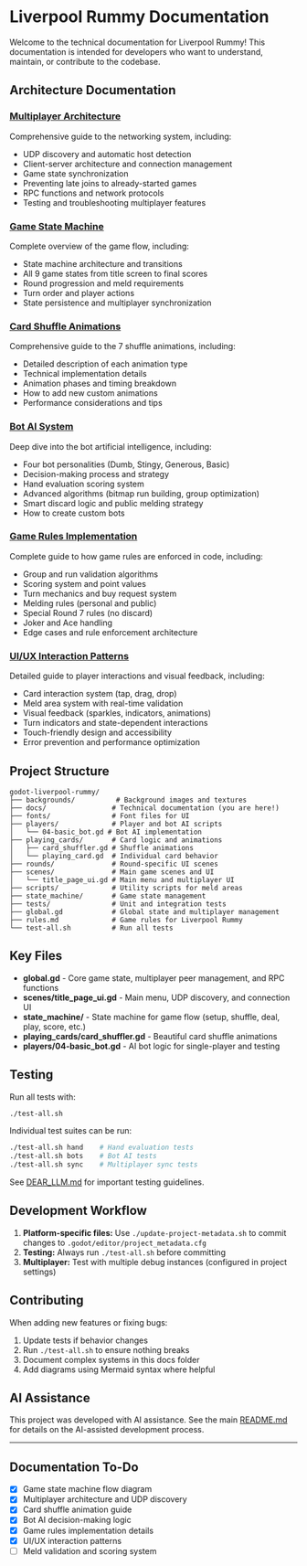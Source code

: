# Liverpool Rummy Documentation

Welcome to the technical documentation for Liverpool Rummy! This documentation is intended for developers who want to understand, maintain, or contribute to the codebase.

## Architecture Documentation

### [Multiplayer Architecture](multiplayer-architecture.md)
Comprehensive guide to the networking system, including:
- UDP discovery and automatic host detection
- Client-server architecture and connection management
- Game state synchronization
- Preventing late joins to already-started games
- RPC functions and network protocols
- Testing and troubleshooting multiplayer features

### [Game State Machine](game-state-machine.md)
Complete overview of the game flow, including:
- State machine architecture and transitions
- All 9 game states from title screen to final scores
- Round progression and meld requirements
- Turn order and player actions
- State persistence and multiplayer synchronization

### [Card Shuffle Animations](card-shuffle-animations.md)
Comprehensive guide to the 7 shuffle animations, including:
- Detailed description of each animation type
- Technical implementation details
- Animation phases and timing breakdown
- How to add new custom animations
- Performance considerations and tips

### [Bot AI System](bot-ai-system.md)
Deep dive into the bot artificial intelligence, including:
- Four bot personalities (Dumb, Stingy, Generous, Basic)
- Decision-making process and strategy
- Hand evaluation scoring system
- Advanced algorithms (bitmap run building, group optimization)
- Smart discard logic and public melding strategy
- How to create custom bots

### [Game Rules Implementation](game-rules-implementation.md)
Complete guide to how game rules are enforced in code, including:
- Group and run validation algorithms
- Scoring system and point values
- Turn mechanics and buy request system
- Melding rules (personal and public)
- Special Round 7 rules (no discard)
- Joker and Ace handling
- Edge cases and rule enforcement architecture

### [UI/UX Interaction Patterns](ui-ux-interaction-patterns.md)
Detailed guide to player interactions and visual feedback, including:
- Card interaction system (tap, drag, drop)
- Meld area system with real-time validation
- Visual feedback (sparkles, indicators, animations)
- Turn indicators and state-dependent interactions
- Touch-friendly design and accessibility
- Error prevention and performance optimization

## Project Structure

```
godot-liverpool-rummy/
├── backgrounds/          # Background images and textures
├── docs/                # Technical documentation (you are here!)
├── fonts/               # Font files for UI
├── players/             # Player and bot AI scripts
│   └── 04-basic_bot.gd # Bot AI implementation
├── playing_cards/       # Card logic and animations
│   ├── card_shuffler.gd # Shuffle animations
│   └── playing_card.gd  # Individual card behavior
├── rounds/              # Round-specific UI scenes
├── scenes/              # Main game scenes and UI
│   └── title_page_ui.gd # Main menu and multiplayer UI
├── scripts/             # Utility scripts for meld areas
├── state_machine/       # Game state management
├── tests/               # Unit and integration tests
├── global.gd            # Global state and multiplayer management
├── rules.md             # Game rules for Liverpool Rummy
└── test-all.sh          # Run all tests
```

## Key Files

- **global.gd** - Core game state, multiplayer peer management, and RPC functions
- **scenes/title_page_ui.gd** - Main menu, UDP discovery, and connection UI
- **state_machine/** - State machine for game flow (setup, shuffle, deal, play, score, etc.)
- **playing_cards/card_shuffler.gd** - Beautiful card shuffle animations
- **players/04-basic_bot.gd** - AI bot logic for single-player and testing

## Testing

Run all tests with:
```bash
./test-all.sh
```

Individual test suites can be run:
```bash
./test-all.sh hand    # Hand evaluation tests
./test-all.sh bots    # Bot AI tests
./test-all.sh sync    # Multiplayer sync tests
```

See [DEAR_LLM.md](../DEAR_LLM.md) for important testing guidelines.

## Development Workflow

1. **Platform-specific files:** Use `./update-project-metadata.sh` to commit changes to `.godot/editor/project_metadata.cfg`
2. **Testing:** Always run `./test-all.sh` before committing
3. **Multiplayer:** Test with multiple debug instances (configured in project settings)

## Contributing

When adding new features or fixing bugs:

1. Update tests if behavior changes
2. Run `./test-all.sh` to ensure nothing breaks
3. Document complex systems in this docs folder
4. Add diagrams using Mermaid syntax where helpful

## AI Assistance

This project was developed with AI assistance. See the main [README.md](../README.md) for details on the AI-assisted development process.

---

## Documentation To-Do

- [x] Game state machine flow diagram
- [x] Multiplayer architecture and UDP discovery
- [x] Card shuffle animation guide
- [x] Bot AI decision-making logic
- [x] Game rules implementation details
- [x] UI/UX interaction patterns
- [ ] Meld validation and scoring system
